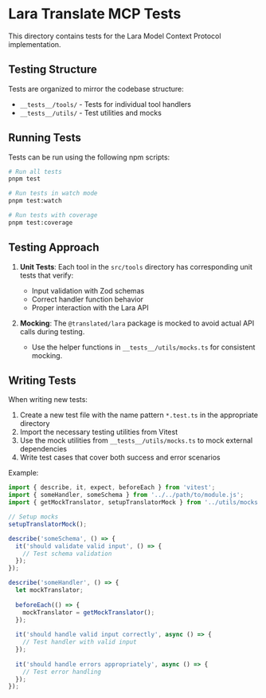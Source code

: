 # Lara Translate MCP Tests

This directory contains tests for the Lara Model Context Protocol implementation.

## Testing Structure

Tests are organized to mirror the codebase structure:

- `__tests__/tools/` - Tests for individual tool handlers
- `__tests__/utils/` - Test utilities and mocks

## Running Tests

Tests can be run using the following npm scripts:

```bash
# Run all tests
pnpm test

# Run tests in watch mode
pnpm test:watch

# Run tests with coverage
pnpm test:coverage
```

## Testing Approach

1. **Unit Tests**: Each tool in the `src/tools` directory has corresponding unit tests that verify:
   - Input validation with Zod schemas
   - Correct handler function behavior
   - Proper interaction with the Lara API

2. **Mocking**: The `@translated/lara` package is mocked to avoid actual API calls during testing.
   - Use the helper functions in `__tests__/utils/mocks.ts` for consistent mocking.

## Writing Tests

When writing new tests:

1. Create a new test file with the name pattern `*.test.ts` in the appropriate directory
2. Import the necessary testing utilities from Vitest
3. Use the mock utilities from `__tests__/utils/mocks.ts` to mock external dependencies
4. Write test cases that cover both success and error scenarios

Example:

```typescript
import { describe, it, expect, beforeEach } from 'vitest';
import { someHandler, someSchema } from '../../path/to/module.js';
import { getMockTranslator, setupTranslatorMock } from '../utils/mocks.js';

// Setup mocks
setupTranslatorMock();

describe('someSchema', () => {
  it('should validate valid input', () => {
    // Test schema validation
  });
});

describe('someHandler', () => {
  let mockTranslator;
  
  beforeEach(() => {
    mockTranslator = getMockTranslator();
  });
  
  it('should handle valid input correctly', async () => {
    // Test handler with valid input
  });
  
  it('should handle errors appropriately', async () => {
    // Test error handling
  });
});
``` 
